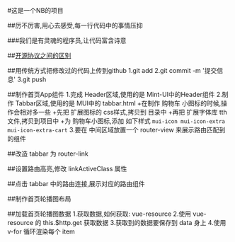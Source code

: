 #这是一个NB的项目

##厉不厉害,用心去感受,每一行代码中的事情压抑

###我们是有灵魂的程序员,让代码富含诗意

##[开源协议之间的区别](https://blog.csdn.net/qq_39239110/article/details/92834885)

##用传统方式把修改过的代码上传到github
1.git add
2.git commit -m  '提交信息'
3.git push

##制作首页App组件
1.完成 Header区域,使用的是 Mint-UI中的Header组件
2.制作 Tabbar区域,使用的是 MUI中的 tabbar.html
 +在制作 购物车 小图标的时候,操作会相对多一些
 +先把 扩展图标的 css样式,拷贝到 目录中
 +再把 扩展字体库 tth文件,拷贝到项目中
 +为 购物车小图标,添加 如下样式 `mui-icon mui-icon-extra mui-icon-extra-cart` 
3.要在 中间区域放置一个 router-view 来展示路由匹配到的组件

##改造 tabbar 为 router-link

##设置路由高亮,修改 linkActiveClass 属性

##点击 tabbar 中的路由连接,展示对应的路由组件

##制作首页轮播图布局

##加载首页轮播图数据
1.获取数据,如何获取: vue-resource
2.使用 vue-resource 的 this.$http.get 获取数据
3.获取到的数据要保存到 data 身上
4.使用v-for 循环渲染每个 item
